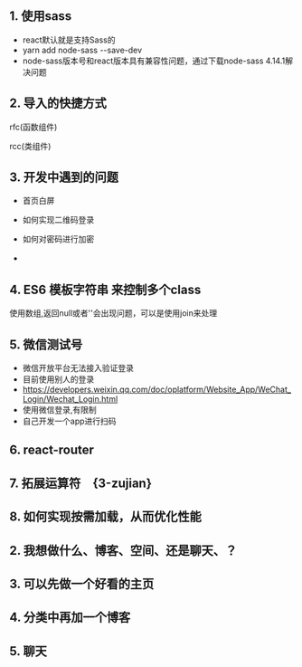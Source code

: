 ## 1. 使用sass
 - react默认就是支持Sass的
 - yarn add node-sass --save-dev
 - node-sass版本号和react版本具有兼容性问题，通过下载node-sass 4.14.1解决问题




## 2. 导入的快捷方式

rfc(函数组件)

rcc(类组件)

## 3. 开发中遇到的问题

- 首页白屏

- 如何实现二维码登录

- 如何对密码进行加密

- 　
## 4. ES6 模板字符串 来控制多个class
使用数组,返回null或者''会出现问题，可以是使用join来处理



## 5. 微信测试号

- 微信开放平台无法接入验证登录
- 目前使用别人的登录
- https://developers.weixin.qq.com/doc/oplatform/Website_App/WeChat_Login/Wechat_Login.html
- 使用微信登录,有限制
- 自己开发一个app进行扫码

## 6. react-router


## 7. 拓展运算符　{3-zujian}


## 8. 如何实现按需加载，从而优化性能





## 2. 我想做什么、博客、空间、还是聊天、？

## 3. 可以先做一个好看的主页

## 4. 分类中再加一个博客


## 5. 聊天

